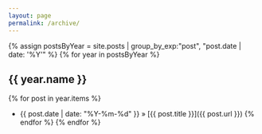 ```yaml
---
layout: page
permalink: /archive/
---
```


{% assign postsByYear = site.posts | group_by_exp:"post", "post.date | date: '%Y'" %}
{% for year in postsByYear %}
## {{ year.name }}
{% for post in year.items %}
- {{ post.date | date: "%Y-%m-%d" }} &raquo; [{{ post.title }}]({{ post.url }})
{% endfor %}
{% endfor %} 